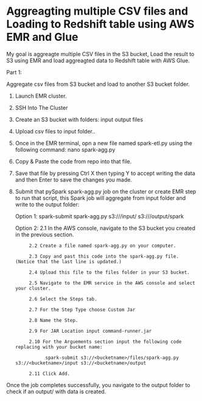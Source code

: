 # Aggreagting multiple CSV files and Loading to Redshift table using AWS EMR and Glue

My goal is aggreagte multiple CSV files in the S3 bucket, Load the result to S3 using EMR and load aggreagted data to Redshift table with AWS Glue.


Part 1: 

Aggregate csv files from S3 bucket and load to another S3 bucket folder.


1. Launch EMR cluster. 
2. SSH Into The Cluster
3. Create an S3 bucket with folders:
   input
   output
   files
5. Upload csv files to input folder..
6. Once in the EMR terminal, opn a new file named spark-etl.py using the following command:
    nano spark-agg.py
7. Copy & Paste the code from repo into that file.
8. Save that file by pressing Ctrl X then typing Y to accept writing the data and then Enter to save the changes you made.
9. Submit that pySpark spark-agg.py job on the cluster  or create EMR step to run that script, this Spark job will aggregate from input folder and write to    the output folder: 
  
   Option 1: spark-submit spark-agg.py s3://<YOUR-BUCKET>/input/ s3://<YOUR-BUCKET>/output/spark
   
   Option 2: 
            2.1 In the AWS console, navigate to the S3 bucket you created in the previous section.
   
            2.2 Create a file named spark-agg.py on your computer.
   
            2.3 Copy and past this code into the spark-agg.py file. (Notice that the last line is updated.)
   
            2.4 Upload this file to the files folder in your S3 bucket.
   
            2.5 Navigate to the EMR service in the AWS console and select your cluster.
   
            2.6 Select the Steps tab.
   
            2.7 For the Step Type choose Custom Jar
   
            2.8 Name the Step.
   
            2.9 For JAR Location input command-runner.jar
   
            2.10 For the Arguements section input the following code replacing with your bucket name:
   
                  spark-submit s3://<bucketname>/files/spark-agg.py s3://<bucketname>/input s3://<bucketname>/output
   
            2.11 Click Add.
            
  
  Once the job completes successfully, you navigate to the output folder to check if an output/ with data is created.
  
  


 
